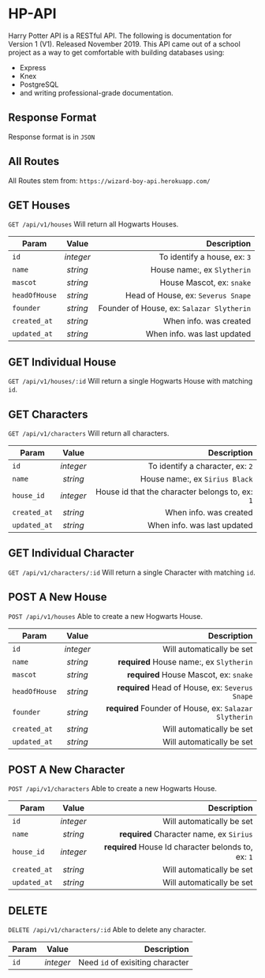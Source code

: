 # HP-API
Harry Potter API is a RESTful API. The following is documentation for Version 1 (V1). Released November 2019.
This API came out of a school project as a way to get comfortable with building databases using:
  * Express
  * Knex
  * PostgreSQL
  * and writing professional-grade documentation. 
 
 ## Response Format
 Response format is in `JSON`
 
 ## All Routes
 All Routes stem from:
`https://wizard-boy-api.herokuapp.com/`


## GET Houses
`GET /api/v1/houses`
Will return all Hogwarts Houses.

| Param         | Value         | Description  |
| ------------- |:-------------:| -----:|
| `id`          | *integer*     | To identify a house, ex: `3`|
| `name`        | *string*      | House name:, ex `Slytherin` |
| `mascot`      | *string*      | House Mascot, ex: `snake` |
| `headOfHouse` | *string*      | Head of House, ex: `Severus Snape` |
| `founder`     | *string*      | Founder of House, ex: `Salazar Slytherin` |
| `created_at`  | *string*      | When info. was created  |
| `updated_at`  | *string*      | When info. was last updated |

## GET Individual House
`GET /api/v1/houses/:id`
Will return a single Hogwarts House with matching `id`.

## GET Characters
`GET /api/v1/characters`
Will return all characters.

| Param         | Value         | Description  |
| ------------- |:-------------:| -----:|
| `id`          | *integer*     | To identify a character, ex: `2`|
| `name`        | *string*      | House name:, ex `Sirius Black` |
| `house_id`    | *integer*     | House id that the character belongs to, ex: `1` |
| `created_at`  | *string*      | When info. was created  |
| `updated_at`  | *string*      | When info. was last updated |

## GET Individual Character
`GET /api/v1/characters/:id`
Will return a single Character with matching `id`.

## POST A New House
`POST /api/v1/houses`
Able to create a new Hogwarts House.

| Param         | Value         | Description  |
| ------------- |:-------------:| -----:|
| `id`          | *integer* | Will automatically be set|
| `name`        | *string*  | **required** House name:, ex `Slytherin` |
| `mascot`      | *string*  | **required** House Mascot, ex: `snake` |
| `headOfHouse` | *string*  | **required** Head of House, ex: `Severus Snape` |
| `founder`     | *string*  | **required** Founder of House, ex: `Salazar Slytherin` |
| `created_at`  | *string*  | Will automatically be set|
| `updated_at`  | *string*  | Will automatically be set|

## POST A New Character
`POST /api/v1/characters`
Able to create a new Hogwarts House.

| Param         | Value         | Description  |
| ------------- |:-------------:| -----:|
| `id`          | *integer* | Will automatically be set|
| `name`        | *string*  | **required** Character name, ex `Sirius` |
| `house_id`    | *integer* | **required** House Id character belonds to, ex: `1` |
| `created_at`  | *string*  | Will automatically be set|
| `updated_at`  | *string*  | Will automatically be set|

## DELETE
`DELETE /api/v1/characters/:id`
Able to delete any character.

| Param         | Value         | Description  |
| ------------- |:-------------:| -----:|
| `id`          | *integer*     | Need `id` of exisiting character |